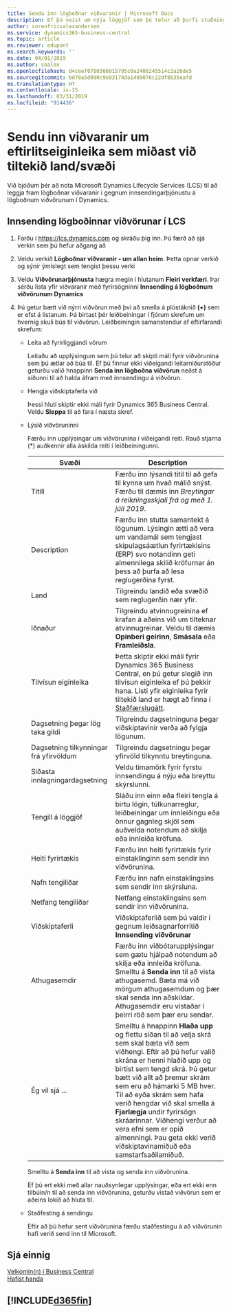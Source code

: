 ```yaml
---
title: Senda inn lögboðnar viðvaranir | Microsoft Docs
description: Ef þú veist um nýja löggjöf sem þú telur að þurfi stuðning eiginleika í Business Central, getur þú fylgst með þessum leiðarvísi til að senda lögboðna viðvörun til framleiðsluteymis.
author: sorenfriisalexandersen
ms.service: dynamics365-business-central
ms.topic: article
ms.reviewer: edupont
ms.search.keywords: ''
ms.date: 04/01/2019
ms.author: soalex
ms.openlocfilehash: d4ceef0780306015795c0a2406245514c2a26de5
ms.sourcegitcommit: bd78a5d990c9e83174da1409076c22df8b35eafd
ms.translationtype: HT
ms.contentlocale: is-IS
ms.lasthandoff: 03/31/2019
ms.locfileid: "914436"
---
```

# <a name="submit-alerts-about-countryregion-specific-regulatory-features"></a>Sendu inn viðvaranir um eftirlitseiginleika sem miðast við tiltekið land/svæði

Við bjóðum þér að nota Microsoft Dynamics Lifecycle Services (LCS) til að leggja fram lögboðnar viðvaranir í gegnum innsendingarþjónustu á lögboðnum viðvörunum í Dynamics.  

## <a name="to-submit-a-regulatory-alert-in-lcs"></a>Innsending lögboðinnar viðvörunar í LCS

1. Farðu í https://lcs.dynamics.com og skráðu þig inn. Þú færð að sjá verkin sem þú hefur aðgang að

2. Veldu verkið **Lögboðnar viðvaranir - um allan heim**. Þetta opnar verkið og sýnir ýmislegt sem tengist þessu verki

3. Veldu **Viðvörunarþjónusta** hægra megin í hlutanum **Fleiri verkfæri**. Þar sérðu lista yfir viðvaranir með fyrirsögninni **Innsending á lögboðnum viðvörunum Dynamics**

4. Þú getur bætt við nýrri viðvörun með því að smella á plústáknið **(+)** sem er efst á listanum. Þá birtast þér leiðbeiningar í fjórum skrefum um hvernig skuli búa til viðvörun. Leiðbeiningin samanstendur af eftirfarandi skrefum:
    - Leita að fyrirliggjandi vörum

        Leitaðu að upplýsingum sem þú telur að skipti máli fyrir viðvörunina sem þú ætlar að búa til. Ef þú finnur ekki viðeigandi leitarniðurstöður geturðu valið hnappinn **Senda inn lögboðna viðvörun** neðst á síðunni til að halda áfram með innsendingu á viðvörun.
    - Hengja viðskiptaferla við

        Þessi hluti skiptir ekki máli fyrir Dynamics 365 Business Central. Veldu **Sleppa** til að fara í næsta skref.
    - Lýsið viðvöruninni

        Færðu inn upplýsingar um viðvörunina í viðeigandi reiti. Rauð stjarna (\*) auðkennir alla áskilda reiti í leiðbeiningunni.

        |Svæði        |Description                               |
        |-------------|------------------------------------------|
        |Titill  | Færðu inn lýsandi titil til að gefa til kynna um hvað málið snýst. Færðu til dæmis inn *Breytingar á reikningsskjali frá og með 1. júlí 2019*. |
        |Description  | Færðu inn stutta samantekt á lögunum. Lýsingin ætti að vera um vandamál sem tengjast skipulagsáætlun fyrirtækisins (ERP) svo notandinn geti almennilega skilið kröfurnar án þess að þurfa að lesa reglugerðina fyrst.|
        |Land  | Tilgreindu landið eða svæðið sem reglugerðin nær yfir.|
        |Iðnaður| Tilgreindu atvinnugreinina ef krafan á aðeins við um tilteknar atvinnugreinar. Veldu til dæmis **Opinberi geirinn**, **Smásala** eða **Framleiðsla**.|
        |Tilvísun eiginleika  | Þetta skiptir ekki máli fyrir Dynamics 365 Business Central, en þú getur slegið inn tilvísun eiginleika ef þú þekkir hana. Listi yfir eiginleika fyrir tiltekið land er hægt að finna í [Staðfærslugátt](https://mbs.microsoft.com/customersource/global/ax/support/support-news/GFMLocalizationPortalMC). |
        |Dagsetning þegar lög taka gildi  | Tilgreindu dagsetninguna þegar viðskiptavinir verða að fylgja lögunum.|
        |Dagsetning tilkynningar frá yfirvöldum  | Tilgreindu dagsetningu þegar yfirvöld tilkynntu breytinguna.|
        |Síðasta innlagningardagsetning  | Veldu tímamörk fyrir fyrstu innsendingu á nýju eða breyttu skýrslunni.|
        |Tengill á löggjöf  | Sláðu inn einn eða fleiri tengla á birtu lögin, túlkunarreglur, leiðbeiningar um innleiðingu eða önnur gagnleg skjöl sem auðvelda notendum að skilja eða innleiða kröfuna.|
        |Heiti fyrirtækis  | Færðu inn heiti fyrirtækis fyrir einstaklinginn sem sendir inn viðvörunina.|
        |Nafn tengiliðar  | Færðu inn nafn einstaklingsins sem sendir inn skýrsluna. |
        |Netfang tengiliðar  | Netfang einstaklingsins sem sendir inn viðvörunina.|
        |Viðskiptaferli  | Viðskiptaferlið sem þú valdir í gegnum leiðsagnarforritið **Innsending viðvörunar**|
        |Athugasemdir  | Færðu inn viðbótarupplýsingar sem gætu hjálpað notendum að skilja eða innleiða kröfuna. Smelltu á **Senda inn** til að vista athugasemd. Bæta má við mörgum athugasemdum og þær skal senda inn aðskildar. Athugasemdir eru vistaðar í þeirri röð sem þær eru sendar. |
        |Ég vil sjá ...  | Smelltu á hnappinn **Hlaða upp** og flettu síðan til að velja skrá sem skal bæta við sem viðhengi. Eftir að þú hefur valið skrána er henni hlaðið upp og birtist sem tengd skrá. Þú getur bætt við allt að þremur skrám sem eru að hámarki 5 MB hver. Til að eyða skrám sem hafa verið hengdar við skal smella á **Fjarlægja** undir fyrirsögn skráarinnar. Viðhengi verður að vera efni sem er opið almenningi. Þau geta ekki verið viðskiptavinamiðuð eða samstarfsaðilamiðuð.|

        Smelltu á **Senda inn** til að vista og senda inn viðvörunina.

        Ef þú ert ekki með allar nauðsynlegar upplýsingar, eða ert ekki enn tilbúin/n til að senda inn viðvörunina, geturðu vistað viðvörun sem er aðeins lokið að hluta til.

    - Staðfesting á sendingu

      Eftir að þú hefur sent viðvörunina færðu staðfestingu á að viðvörunin hafi verið send inn til Microsoft.

## <a name="see-also"></a>Sjá einnig

[Velkomin(n) í Business Central](index.md)  
[Hafist handa](product-get-started.md)  

## [!INCLUDE[d365fin](includes/free_trial_md.md)]  
